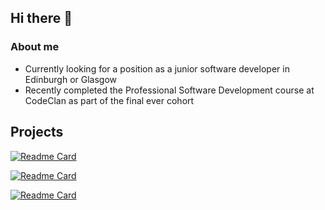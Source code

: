 ## Hi there 👋

### About me
- Currently looking for a position as a junior software developer in Edinburgh or Glasgow
- Recently completed the Professional Software Development course at CodeClan as part of the final ever cohort

## Projects
[![Readme Card](https://github-readme-stats.vercel.app/api/pin/?username=ben-counsell&repo=Final_Project&theme=omni)](https://github.com/Chlebab/Final_Project)

[![Readme Card](https://github-readme-stats.vercel.app/api/pin/?username=ben-counsell&repo=RecipeFlix&theme=omni)](https://github.com/ben-counsell/RecipeFlix)

[![Readme Card](https://github-readme-stats.vercel.app/api/pin/?username=ben-counsell&repo=Shade-in-the-Borders&theme=omni)](https://github.com/ben-counsell/Shade-in-the-Borders)

